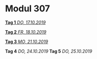 # Modul 307

[**Tag 1** *DO, 17.10.2019*](/ilv.307/01-modul-307)

[**Tag 2** *FR, 18.10.2019*](/ilv.307/02-modul-307)

[**Tag 3** *MO, 21.10.2019*](/ilv.307/03-modul-307)

**Tag 4** *DO, 24.10.2019*
**Tag 5** *DO, 25.10.2019*
<!--stackedit_data:
eyJoaXN0b3J5IjpbLTMxMDk4Nzc5Myw4OTMwMjk0NTQsLTE0ND
M0MjgxNzgsLTEzNjIwMDE2ODksMTQ2OTE4NTkyXX0=
-->